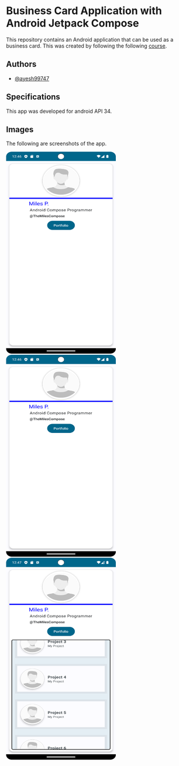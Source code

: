 # Business Card Application with Android Jetpack Compose

This repository contains an Android application that can be used as a business card. This was created by following the following [course](https://learning.oreilly.com/videos/android-jetpack-compose/9781803237718/).

## Authors

- [@ayesh99747](https://github.com/ayesh99747)

## Specifications

This app was developed for android API 34.

## Images

The following are screenshots of the app.

<img src="/images/screenshot-1.png" width="300" height="550">
<img src="/images/screenshot-1.png" width="300" height="550">
<img src="/images/Screenshot-3.png" width="300" height="550">

